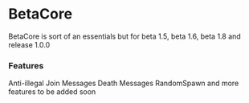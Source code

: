 # BetaCore
BetaCore is sort of an essentials but for beta 1.5, beta 1.6, beta 1.8 and release 1.0.0
### Features
Anti-illegal
Join Messages
Death Messages
RandomSpawn
and more features to be added soon
